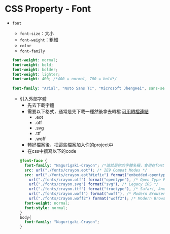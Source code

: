 # CSS Property - Font

* ``` font ```
  * ``` font-size ```：大小
  * ``` font-weight ```：粗細
  * ``` color ```
  * ``` font-family ```
  
  ```scss
  font-weight: normal;
  font-weight: bold;
  font-weight: bolder;
  font-weight: lighter;
  font-weight: 400; /*400 = normal, 700 = bold*/
    
  font-family: "Arial", "Noto Sans TC", "Microsoft JhengHei", sans-serif;
  ```
  * 引入外部字體
    * 先去下載字體
    * 需要以下格式，通常是先下載一種然後拿去轉檔
    [可用轉檔連結](https://www.font-converter.net/en)
      * .eot
      * .otf
      * .svg
      * .ttf
      * .woff
    * 轉好檔案後，把這些檔案加入你的project中
    * 在css中撰寫以下的code
    ```scss
    @font-face {
      font-family: "Nagurigaki-Crayon"; /*這就是你的字體名稱，會用在font-family上*/
      src: url("./fonts/crayon.eot"); /* IE9 Compat Modes */
      src: url("./fonts/crayon.eot?#iefix") format("embedded-opentype"), /* IE6-IE8 */
        url("./fonts/crayon.otf") format("opentype"), /* Open Type Font */
        url("./fonts/crayon.svg") format("svg"), /* Legacy iOS */
        url("./fonts/crayon.ttf") format("truetype"), /* Safari, Android, iOS */
        url("./fonts/crayon.woff") format("woff"), /* Modern Browsers */
        url("./fonts/crayon.woff2") format("woff2"); /* Modern Browsers */
      font-weight: normal;
      font-style: normal;
    }
    body{
      font-family: "Nagurigaki-Crayon";
    }
    ```